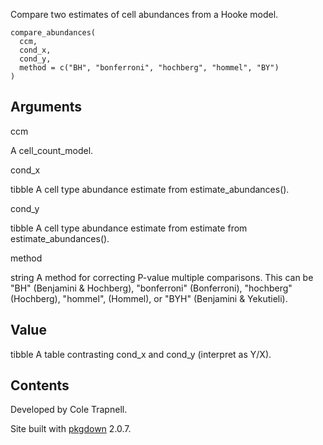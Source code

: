 Compare two estimates of cell abundances from a Hooke model.

    compare_abundances(
      ccm,
      cond_x,
      cond_y,
      method = c("BH", "bonferroni", "hochberg", "hommel", "BY")
    )

Arguments
---------

ccm

A cell\_count\_model.

cond\_x

tibble A cell type abundance estimate from estimate\_abundances().

cond\_y

tibble A cell type abundance estimate from estimate from estimate\_abundances().

method

string A method for correcting P-value multiple comparisons. This can be "BH" (Benjamini & Hochberg), "bonferroni" (Bonferroni), "hochberg" (Hochberg), "hommel", (Hommel), or "BYH" (Benjamini & Yekutieli).

Value
-----

tibble A table contrasting cond\_x and cond\_y (interpret as Y/X).

Contents
--------

Developed by Cole Trapnell.

Site built with [pkgdown](https://pkgdown.r-lib.org/) 2.0.7.